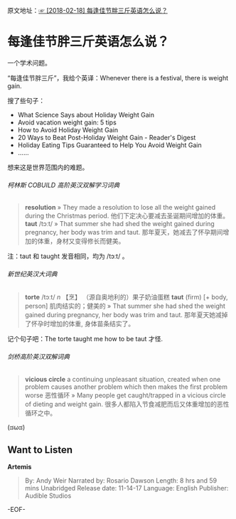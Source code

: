 原文地址：[☞ [2018-02-18] 每逢佳节胖三斤英语怎么说？ ](http://mp.weixin.qq.com/s/ryhKcm2LqH1sy21DcgukPw)  

# 每逢佳节胖三斤英语怎么说？

一个学术问题。

“每逢佳节胖三斤”，我给个英译：Whenever there is a festival, there is weight gain.

搜了些句子：
- What Science Says about Holiday Weight Gain
- Avoid vacation weight gain: 5 tips
- How to Avoid Holiday Weight Gain
- 20 Ways to Beat Post-Holiday Weight Gain - Reader's Digest
- Holiday Eating Tips Guaranteed to Help You Avoid Weight Gain
- ……

想来这是世界范围内的难题。

###### 柯林斯 COBUILD 高阶英汉双解学习词典
>**resolution**
» They made a resolution to lose all the weight gained during the Christmas period. 他们下定决心要减去圣诞期间增加的体重。
**taut** /tɔːt/
» That summer she had shed the weight gained during pregnancy, her body was trim and taut. 那年夏天，她减去了怀孕期间增加的体重，身材又变得修长而健美。

注：taut 和 taught 发音相同，均为 /tɔːt/ 。

###### 新世纪英汉大词典
>**torte** /tɔːt/
*n*
【烹】 （源自奥地利的）果子奶油蛋糕
**taut**
(firm) [+ body, person] 肌肉结实的；健美的
» That summer she had shed the weight gained during pregnancy, her body was trim and taut. 那年夏天她减掉了怀孕时增加的体重, 身体苗条结实了。

记个句子吧：The torte taught me how to be taut 才怪.

###### 剑桥高阶英汉双解词典
>**vicious circle**
a continuing unpleasant situation, created when one problem causes another problem which then makes the first problem worse 恶性循环
» Many people get caught/trapped in a vicious circle of dieting and weight gain. 很多人都陷入节食减肥而后又体重增加的恶性循环之中。

(ಡωಡ)

## Want to Listen
**Artemis**
>By: Andy Weir
Narrated by: Rosario Dawson
Length: 8 hrs and 59 mins
Unabridged
Release date: 11-14-17
Language: English
Publisher: Audible Studios

-EOF-
